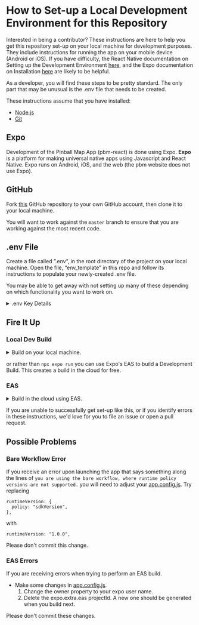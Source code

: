 # How to Set-up a Local Development Environment for this Repository

Interested in being a contributor? These instructions are here to help you get this repository set-up on your local machine for development purposes. They include instructions for running the app on your mobile device (Android or iOS). If you have difficulty, the React Native documentation on Setting up the Development Environment [here](https://reactnative.dev/docs/environment-setup), and the Expo documentation on Installation [here](https://docs.expo.dev/get-started/installation/) are likely to be helpful.

As a developer, you will find these steps to be pretty standard. The only part that may be unusual is the .env file that needs to be created.

These instructions assume that you have installed:

- [Node.js](https://nodejs.org/en/)
- [Git](https://git-scm.com/)

## Expo

Development of the Pinball Map App (pbm-react) is done using Expo. **Expo** is a platform for making universal native apps using Javascript and React Native. Expo runs on Android, iOS, and the web (the pbm website does not use Expo).

## GitHub

Fork [this](https://github.com/pinballmap/pbm-react.git) GitHub repository to your own GitHub account, then clone it to your local machine.

You will want to work against the `master` branch to ensure that you are working against the most recent code.

## .env File

Create a file called ”.env”, in the root directory of the project on your local machine. Open the file, “env_template” in this repo and follow its instructions to populate your newly-created .env file.

You may be able to get away with not setting up many of these depending on which functionality you want to work on.

<details>
  <summary>.env Key Details</summary>

### MapBox API key

This drives the mapping visuals within the app. This is probably the most necessary API key out of this bunch.

Instructions for obtaining the necessary keys are [here](https://docs.mapbox.com/help/getting-started/access-tokens/)

`MAPBOX_DOWNLOAD` is considered the secret key and will start with `sk.`

`MAPBOX_PUBLIC` is considered the public key and will start with `pk.`

### Google Maps API Key

`GOOGLE_MAPS_KEY`

The Google Maps key is used for geocoding some searches (and when submitting new locations). Instructions for obtaining a Google Maps API key are [here](https://developers.google.com/maps/documentation/embed/get-api-key).:

### IFPA API

`IFPA_API_KEY`

The IFPA key is used for the Events screen. Request an IFPA API Key [here](https://www.ifpapinball.com/api/request_api_key.php).

### Pinball Maps API

No key is needed. If your development process involves editing data (adding/removing machines, leaving comments, etc.) then do not use the production API endpoints. Instead, use the staging server. The staging server is not always turned on, so please ask us to turn it on.

Staging: `API_URL='https://pbmstaging.com/api/v1'`
Production: `API_URL='https://www.pinballmap.com/api/v1'`

### Sentry Auth Token

`SENTRY_AUTH_TOKEN`

</details>

## Fire It Up

### Local Dev Build

<details>
  <summary>Build on your local machine.</summary>

- `npm install` - Install all necessary dependencies
- `npx expo run` - Build and run a local build
  - Choose the platform you want to run. It may take some time to build.
  - You can also run a platform directly with `npx expo run:ios` or `npx expo run:android`
  - More details on local dev client builds are [here](https://docs.expo.dev/guides/local-app-development/#local-builds-with-expo-dev-client)
  </details>

or rather than `npx expo run` you can use Expo's EAS to build a Development Build. This creates a build in the cloud for free.

### EAS

<details>
  <summary>Build in the cloud using EAS.</summary>
- `npx expo install expo-dev-client` - Install the expo dev client
- `eas build` - Begin the build process
- Select a platform and wait for the build to complete. You should see a link in your terminal. This link will take you to the build details.
- More details on EAS builds are [here](https://docs.expo.dev/develop/development-builds/create-a-build/)
</details>

If you are unable to successfully get set-up like this, or if you identify errors in these instructions, we'd love for you to file an issue or open a pull request.

## Possible Problems

### Bare Workflow Error

If you receive an error upon launching the app that says something along the lines of `you are using the bare workflow, where runtime policy versions are not supported.` you will need to adjust your [app.config.js](./app.config.js). Try replacing

```
runtimeVersion: {
  policy: "sdkVersion",
},
```

with

```
runtimeVersion: "1.0.0",
```

Please don't commit this change.

### EAS Errors

If you are receiving errors when trying to perform an EAS build.

- Make some changes in [app.config.js](./app.config.js).
  1. Change the owner property to your expo user name.
  2. Delete the expo.extra.eas projectId. A new one should be generated when you build next.

Please don't commit these changes.
